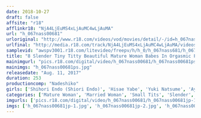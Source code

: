 ```yaml
---
date: 2018-10-27
draft: false
affsite: "r18"
afflinkr18: "NjA4LjEuMS4xLjAuMC4wLjAuMA"
url: "h_067nass00681"
urloriginal: "http://www.r18.com/videos/vod/movies/detail/-/id=h_067nass00681"
urlfinal: "http://media.r18.com/track/NjA4LjEuMS4xLjAuMC4wLjAuMA/videos/vod/movies/detail/-/id=h_067nass00681"
samplevid: "awspv3001.r18.com/litevideo/freepv/h/h_0/h_067nass681/h_067nass681_dmb_w.mp4"
title: "8 Slender Tiny Titty Beautiful Mature Woman Babes In Orgasmic Fucking Sex"
mainimgurl: "pics.r18.com/digital/video/h_067nass00681/h_067nass00681ps.jpg"
mainimgs: "h_067nass00681ps.jpg"
releasedate: "Aug. 11, 2017"
duration: 253
productioncomp: "Nadeshiko"
girls: ['Shihori Endo (Shiori Endo)', 'Hisae Yabe', 'Yuki Natsume', 'Ayako Inoue', 'Aki Sasaki', 'Sayu Sahara', 'Chiharu Aso']
categories: ['Mature Woman', 'Married Woman', 'Small Tits', 'Slender', 'Creampie', 'Over 4 Hours', 'Hi-Def']
imgurls: ['pics.r18.com/digital/video/h_067nass00681/h_067nass00681jp-1.jpg', 'pics.r18.com/digital/video/h_067nass00681/h_067nass00681jp-2.jpg', 'pics.r18.com/digital/video/h_067nass00681/h_067nass00681jp-3.jpg', 'pics.r18.com/digital/video/h_067nass00681/h_067nass00681jp-4.jpg', 'pics.r18.com/digital/video/h_067nass00681/h_067nass00681jp-5.jpg', 'pics.r18.com/digital/video/h_067nass00681/h_067nass00681jp-6.jpg', 'pics.r18.com/digital/video/h_067nass00681/h_067nass00681jp-7.jpg', 'pics.r18.com/digital/video/h_067nass00681/h_067nass00681jp-8.jpg', 'pics.r18.com/digital/video/h_067nass00681/h_067nass00681jp-9.jpg', 'pics.r18.com/digital/video/h_067nass00681/h_067nass00681jp-10.jpg', 'pics.r18.com/digital/video/h_067nass00681/h_067nass00681jp-11.jpg', 'pics.r18.com/digital/video/h_067nass00681/h_067nass00681jp-12.jpg', 'pics.r18.com/digital/video/h_067nass00681/h_067nass00681jp-13.jpg', 'pics.r18.com/digital/video/h_067nass00681/h_067nass00681jp-14.jpg', 'pics.r18.com/digital/video/h_067nass00681/h_067nass00681jp-15.jpg', 'pics.r18.com/digital/video/h_067nass00681/h_067nass00681jp-16.jpg', 'pics.r18.com/digital/video/h_067nass00681/h_067nass00681jp-17.jpg', 'pics.r18.com/digital/video/h_067nass00681/h_067nass00681jp-18.jpg', 'pics.r18.com/digital/video/h_067nass00681/h_067nass00681jp-19.jpg', 'pics.r18.com/digital/video/h_067nass00681/h_067nass00681jp-20.jpg']
imgs: ['h_067nass00681jp-1.jpg', 'h_067nass00681jp-2.jpg', 'h_067nass00681jp-3.jpg', 'h_067nass00681jp-4.jpg', 'h_067nass00681jp-5.jpg', 'h_067nass00681jp-6.jpg', 'h_067nass00681jp-7.jpg', 'h_067nass00681jp-8.jpg', 'h_067nass00681jp-9.jpg', 'h_067nass00681jp-10.jpg', 'h_067nass00681jp-11.jpg', 'h_067nass00681jp-12.jpg', 'h_067nass00681jp-13.jpg', 'h_067nass00681jp-14.jpg', 'h_067nass00681jp-15.jpg', 'h_067nass00681jp-16.jpg', 'h_067nass00681jp-17.jpg', 'h_067nass00681jp-18.jpg', 'h_067nass00681jp-19.jpg', 'h_067nass00681jp-20.jpg']
---
```

